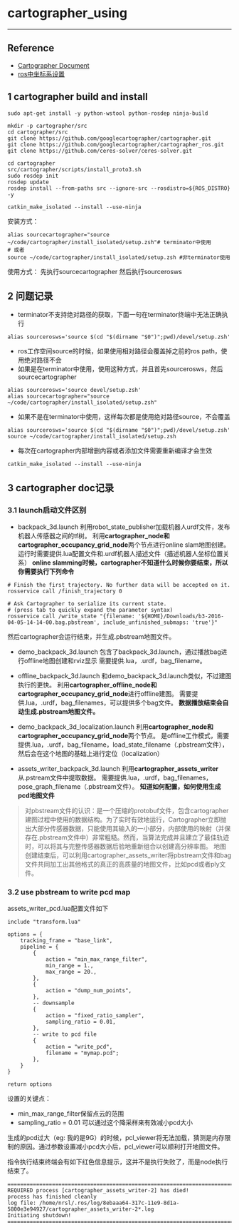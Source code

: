 # cartographer_using

---

## Reference
- [Cartographer Document][1]
- [ros中坐标系设置][2]


## 1 cartographer build and install
```
sudo apt-get install -y python-wstool python-rosdep ninja-build

mkdir -p cartographer/src
cd cartographer/src
git clone https://github.com/googlecartographer/cartographer.git
git clone https://github.com/googlecartographer/cartographer_ros.git
git clone https://github.com/ceres-solver/ceres-solver.git

cd cartographer
src/cartographer/scripts/install_proto3.sh
sudo rosdep init
rosdep update
rosdep install --from-paths src --ignore-src --rosdistro=${ROS_DISTRO} -y

catkin_make_isolated --install --use-ninja
```

安装方式：
```
alias sourcecartographer="source ~/code/cartographer/install_isolated/setup.zsh"# terminator中使用
# 或者
source ~/code/cartographer/install_isolated/setup.zsh #非terminator使用
```

使用方式：
先执行sourcecartographer
然后执行sourcerosws

## 2 问题记录
- terminator不支持绝对路径的获取，下面一句在terminator终端中无法正确执行
```
alias sourcerosws='source $(cd "$(dirname "$0")";pwd)/devel/setup.zsh'
```
- ros工作空间source的时候，如果使用相对路径会覆盖掉之前的ros path，使用绝对路径不会
- 如果是在terminator中使用，使用这种方式，并且首先sourcerosws，然后sourcecartographer
```
alias sourcerosws='source devel/setup.zsh'
alias sourcecartographer="source ~/code/cartographer/install_isolated/setup.zsh"
```
- 如果不是在terminator中使用，这样每次都是使用绝对路径source，不会覆盖
```
alias sourcerosws='source $(cd "$(dirname "$0")";pwd)/devel/setup.zsh'
source ~/code/cartographer/install_isolated/setup.zsh
```

- 每次在cartographer内部增删内容或者添加文件需要重新编译才会生效
```
catkin_make_isolated --install --use-ninja
```

## 3 cartographer doc记录
### 3.1 launch启动文件区别
- backpack_3d.launch 
利用robot_state_publisher加载机器人urdf文件，发布机器人传感器之间的tf树。
利用**cartographer_node和cartographer_occupancy_grid_node**两个节点进行online slam地图创建。
运行时需要提供.lua配置文件和.urdf机器人描述文件（描述机器人坐标位置关系）
**online slamming时候，cartographer不知道什么时候你要结束，所以你需要执行下列命令**
```
# Finish the first trajectory. No further data will be accepted on it.
rosservice call /finish_trajectory 0

# Ask Cartographer to serialize its current state.
# (press tab to quickly expand the parameter syntax)
rosservice call /write_state "{filename: '${HOME}/Downloads/b3-2016-04-05-14-14-00.bag.pbstream', include_unfinished_submaps: 'true'}"
```
然后cartographer会运行结束，并生成.pbstream地图文件。

- demo_backpack_3d.launch
包含了backpack_3d.launch，通过播放bag进行offline地图创建和rviz显示
需要提供.lua，.urdf，bag_filename。


- offline_backpack_3d.launch
和demo_backpack_3d.launch类似，不过建图执行的更快。
利用**cartographer_offline_node和cartographer_occupancy_grid_node**进行offline建图。
需要提供.lua，.urdf，bag_filenames，可以提供多个bag文件。
**数据播放结束会自动生成.pbstream地图文件。**

- demo_backpack_3d_localization.launch 
利用**cartographer_node和cartographer_occupancy_grid_node**两个节点。
是offline工作模式，需要提供.lua，.urdf，bag_filename，load_state_filename（.pbstream文件），然后会在这个地图的基础上进行定位（localization）

- assets_writer_backpack_3d.launch
利用**cartographer_assets_writer**从.pstream文件中提取数据。
需要提供.lua，.urdf，bag_filenames， pose_graph_filename（.pbstream文件）。
**知道如何配置，如何使用生成pcd地图文件**

>对pbstream文件的认识：是一个压缩的protobuf文件，包含cartographer建图过程中使用的数据结构。为了实时有效地运行，Cartographer立即抛出大部分传感器数据，只能使用其输入的一小部分，内部使用的映射（并保存在.pbstream文件中）非常粗糙。然而，当算法完成并且建立了最佳轨迹时，可以将其与完整传感器数据后验地重新组合以创建高分辨率图。
地图创建结束后，可以利用cartographer_assets_writer将pbstream文件和bag文件共同加工出其他格式的真正的高质量的地图文件，比如pcd或者ply文件。

### 3.2 use pbstream to write pcd map
assets_writer_pcd.lua配置文件如下
```
include "transform.lua"

options = {
    tracking_frame = "base_link",
    pipeline = {
        {
            action = "min_max_range_filter",
            min_range = 1.,
            max_range = 20.,
        },
        {
            action = "dump_num_points",
        },
        -- downsample
        {
            action = "fixed_ratio_sampler",
            sampling_ratio = 0.01,
        },
        -- write to pcd file
        {
            action = "write_pcd",
            filename = "mymap.pcd";
        },
    }
}

return options
```

设置的关键点：

- min_max_range_filter保留点云的范围
- sampling_ratio = 0.01 可以通过这个降采样来有效减小pcd大小

生成的pcd过大（eg: 我的是9G）的时候，pcl_viewer将无法加载，猜测是内存限制的原因。通过参数设置减小pcd大小后，pcl_viewer可以顺利打开地图文件。

指令执行结束终端会有如下红色信息提示，这并不是执行失败了，而是node执行结束了。
```
================================================================================
REQUIRED process [cartographer_assets_writer-2] has died!
process has finished cleanly
log file: /home/nrsl/.ros/log/8ebaaa64-317c-11e9-8d1a-5800e3e94927/cartographer_assets_writer-2*.log
Initiating shutdown!
================================================================================
```


  [1]: https://google-cartographer-ros.readthedocs.io/en/latest/algo_walkthrough.html
  [2]: https://community.bwbot.org/topic/227/ros%E5%9D%90%E6%A0%87%E7%B3%BB%E7%BB%9F-%E5%B8%B8%E8%A7%81%E7%9A%84%E5%9D%90%E6%A0%87%E7%B3%BB%E5%92%8C%E5%85%B6%E5%90%AB%E4%B9%89
